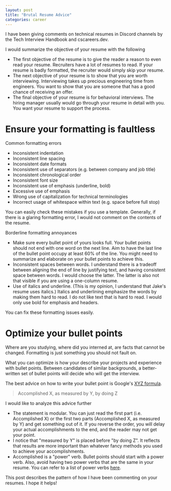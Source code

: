 ```yaml
---
layout: post
title: "Brutal Resume Advice"
categories: career
---
```


I have been giving comments on technical resumes in Discord channels by the Tech Interview Handbook and cscareers.dev.

I would summarize the objective of your resume with the following
- The first objective of the resume is to give the reader a reason to even read your resume. Recruiters have a lot of resumes to read. If your resume is badly formatted, the recruiter would simply skip your resume.
- The next objective of your resume is to show that you are worth interviewing. Interviewing takes up precious engineering time from engineers. You want to show that you are someone that has a good chance of receiving an offer.
- The final objective of your resume is for behavioral interviews. The hiring manager usually would go through your resume in detail with you. You want your resume to support the process.



# Ensure your formatting is faultless

Common formatting errors

- Inconsistent indentation
- Inconsistent line spacing
- Inconsistent date formats
- Inconsistent use of separators (e.g. between company and job title)
- Inconsistent chronological order
- Inconsistent font size
- Inconsistent use of emphasis (underline, bold)
- Excessive use of emphasis
- Wrong use of capitalization for technical terminologies
- Incorrect usage of whitespace within text (e.g. space before full stop)

You can easily check these mistakes if you use a template. Generally, if there is a glaring formatting error, I would not comment on the contents of the resume.


Borderline formatting annoyances

- Make sure every bullet point of yours looks full. Your bullet points should not end with one word on the next line. Aim to have the last line of the bullet point occupy at least 60% of the line. You might need to summarize and elaborate on your bullet points to achieve this.
- Inconsistent spaces between words. I understand there is a tradeoff between aligning the end of line by justifying text, and having consistent space between words. I would choose the latter. The latter is also not that visible if you are using a one-column resume.
- Use of italics and underline. (This is my opinion, I understand that Jake's resume uses italics.) Italics and underlining emphasize the words by making them hard to read. I do not like text that is hard to read. I would only use bold for emphasis and headers.

You can fix these formatting issues easily.



# Optimize your bullet points

Where are you studying, where did you interned at, are facts that cannot be changed. Formatting is just something you should not fault on.

What you can optimize is how your describe your projects and experience with bullet points. Between candidates of similar backgrounds, a better-written set of bullet points will decide who will get the interview.

The best advice on how to write your bullet point is Google's [XYZ formula](https://youtu.be/S_Macvy5CQE?t=83).

> Accomplished X, as measured by Y, by doing Z

I would like to analyze this advice further

- The statement is modular. You can just read the first part (i.e. Accomplished X) or the first two parts (Accomplished X, as measured by Y) and get something out of it. If you reverse the order, you will delay your actual accomplishments to the end, and the reader may not get your point.
- I notice that "measured by Y" is placed before "by doing Z". It reflects that results are more important than whatever fancy methods you used to achieve your accomplishments.
- Accomplished is a "power" verb. Bullet points should start with a power verb. Also, avoid having two power verbs that are the same in your resume. You can refer to a list of power verbs [here](https://www.faangtechleads.com/resume/general-guidelines).


This post describes the pattern of how I have been commenting on your resumes. I hope it helps!
